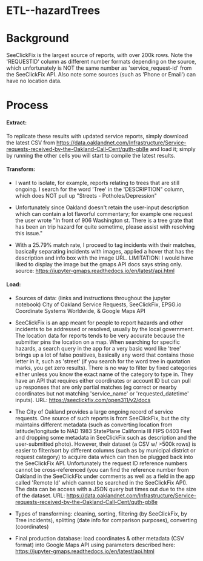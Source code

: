 # ETL--hazardTrees

# Background

SeeClickFix is the largest source of reports, with over 200k rows. Note the 'REQUESTID' column as different number formats depending on the source, which unfortunately is NOT the same number as 'service_request-id' from the SeeClickFix API. Also note some sources (such as 'Phone or Email') can have no location data.



# Process

#### Extract:
To replicate these results with updated service reports, simply download the latest CSV from https://data.oaklandnet.com/Infrastructure/Service-requests-received-by-the-Oakland-Call-Cent/quth-gb8e and load it; simply by running the other cells you will start to compile the latest results.


#### Transform:

* I want to isolate, for example, reports relating to trees that are still ongoing.  I search for the word 'Tree' in the 'DESCRIPTION" column, which does NOT pull up "Streets - Potholes/Depression"
* Unfortunately since Oakland doesn't retain the user-input description which can contain a lot flavorful commentary; for example one request the user wrote "In front of 906 Washington st. There  is a tree grate that has been an trip hazard for quite sometime, please assist with resolving this issue."

* With a 25.79% match rate, I proceed to tag incidents with their matches, basically separating incidents with images, applied a hover that has the description and info box with the image URL.
LIMITATION: I would have liked to display the image but the gmaps API docs says string only. source: https://jupyter-gmaps.readthedocs.io/en/latest/api.html


#### Load:

* Sources of data: (links and instructions throughout the jupyter notebook) City of Oakland Service Requests, SeeClickFix, EPSG.io Coordinate Systems Worldwide, & Google Maps API


* SeeClickFix is an app meant for people to report hazards and other incidents to be addressed or resolved, usually by the local government.  The location data for reports tends to be very accurate because the submitter pins the location on a map. When searching for specific hazards, a search query in the app for a very basic word like 'tree' brings up a lot of false positives, basically any word that contains those letter in it, such as 'street' (if you search for the word tree in quotation marks, you get zero results).  There is no way to filter by fixed categories either unless you know the exact name of the category to type in.  They have an API that requires either coordinates or account ID but can pull up responses that are only partial matches (eg correct or nearby coordinates but not matching 'service_name' or 'requested_datetime' inputs).  URL: https://seeclickfix.com/open311/v2/docs


* The City of Oakland provides a large ongoing record of service requests.  One source of such reports is from SeeClickFix, but the city maintains different metadata (such as converting location from latitude/longitude to NAD 1983 StatePlane California III FIPS 0403 Feet and dropping some metadata in SeeClickFix such as description and the user-submitted photo).  However, their dataset (a CSV w/ >500k rows) is easier to filter/sort by different columns (such as by municipal district or request category) to acquire data which can then be plugged back into the SeeClickFix API.  Unfortunately the request ID reference numbers cannot be cross-referenced (you can find the reference number from Oakland in the SeeClickFix under comments as well as a field in the app called 'Remote Id' which cannot be searched in the SeeClickFix API).  The data can be access with a JSON query but times out due to the size of the dataset.  URL: https://data.oaklandnet.com/Infrastructure/Service-requests-received-by-the-Oakland-Call-Cent/quth-gb8e


* Types of transforming: cleaning, sorting, filtering (by SeeClickFix, by Tree incidents), splitting (date info for comparison purposes), converting (coordinates)

* Final production database: load coordinates & other metadata (CSV format) into Google Maps API using parameters described here: https://jupyter-gmaps.readthedocs.io/en/latest/api.html



